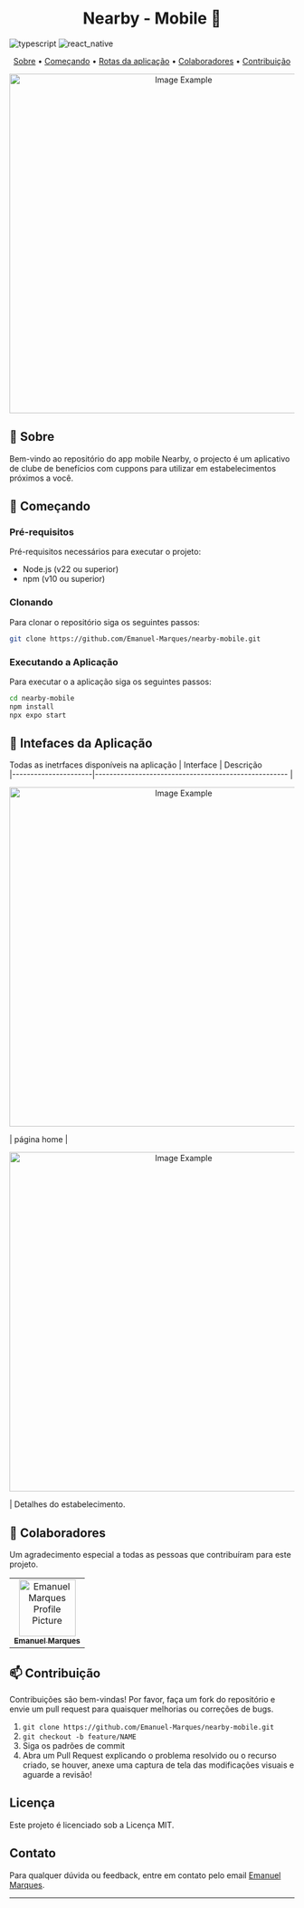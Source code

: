 [REACT_NATIVE_BADGE]: https://img.shields.io/badge/react%20native-61DAFB?style=for-the-badge&logo=react&logoColor=white
[TYPESCRIPT__BADGE]: https://img.shields.io/badge/typescript-D4FAFF?style=for-the-badge&logo=typescript
[REACT__BADGE]: https://img.shields.io/badge/React-005CFE?style=for-the-badge&logo=react
[PROJECT__BADGE]: https://img.shields.io/badge/📱Visit_this_project-000?style=for-the-badge&logo=project
[PROJECT__URL]: https://clinica-maravilha.vercel.app/

<h1 align="center" style="font-weight: bold;"> Nearby - Mobile 📱</h1>

![typescript][TYPESCRIPT__BADGE] 
![react_native][REACT_NATIVE_BADGE]

<p align="center">
 <a href="#about">Sobre</a> • 
 <a href="#started">Começando</a> • 
  <a href="#started">Rotas da aplicação</a> • 
  <a href="#colab">Colaboradores</a> •
 <a href="#contribute">Contribuição</a>
</p>

<p align="center">
    <img src="./assets/images/case.png" alt="Image Example" width="600px">
</p>

<h2 id="started">📌 Sobre</h2>

Bem-vindo ao repositório do app mobile Nearby, o projecto é um aplicativo de clube de benefícios com cuppons para utilizar em estabelecimentos próximos a você.

<!-- [![project][PROJECT__BADGE]][PROJECT__URL] -->

<h2 id="started">🚀 Começando</h2>

<h3>Pré-requisitos</h3>

Pré-requisitos necessários para executar o projeto:

- Node.js (v22 ou superior)
- npm (v10 ou superior)

<h3>Clonando</h3>

Para clonar o repositório siga os seguintes passos: 

```bash
git clone https://github.com/Emanuel-Marques/nearby-mobile.git
```

<h3>Executando a Aplicação</h3>

Para executar o a aplicação siga os seguintes passos: 

```bash
cd nearby-mobile
npm install
npx expo start
```
<!-- Isso iniciará o servidor de desenvolvimento e você poderá visualizar a aplicação em `http://localhost:3000/`. -->

<h2 id="routes">📍 Intefaces da Aplicação</h2>

Todas as inetrfaces disponíveis na aplicação
| Interface               | Descrição                                          
|----------------------|-----------------------------------------------------
|   <p align="center">
    <img src="./assets/images/Home.png" alt="Image Example" width="600px">
</p>   | página home
| <p align="center">
    <img src="./assets/images/Details.png" alt="Image Example" width="600px">
</p>     | Detalhes do estabelecimento.

<h2 id="colab">🤝 Colaboradores</h2>

Um agradecimento especial a todas as pessoas que contribuíram para este projeto.

<table>
  <tr>
    <td align="center">
      <a href="#">
        <img src="https://avatars.githubusercontent.com/u/70699733?v=4" width="100px;" alt="Emanuel Marques Profile Picture"/><br>
        <sub>
          <b>Emanuel Marques</b>
        </sub>
      </a>
    </td>
  </tr>
</table>

<h2 id="contribute">📫 Contribuição</h2>

Contribuições são bem-vindas! Por favor, faça um fork do repositório e envie um pull request para quaisquer melhorias ou correções de bugs.

1. `git clone https://github.com/Emanuel-Marques/nearby-mobile.git`
2. `git checkout -b feature/NAME`
3. Siga os padrões de commit
4. Abra um Pull Request explicando o problema resolvido ou o recurso criado, se houver, anexe uma captura de tela das modificações visuais e aguarde a revisão!

## Licença

Este projeto é licenciado sob a Licença MIT.

## Contato

Para qualquer dúvida ou feedback, entre em contato pelo email [Emanuel Marques](emanuelmarques585@gmail.com).

---
​
